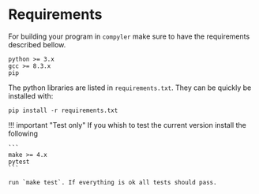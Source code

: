 # Requirements

For building your program in `compyler` make sure to have the requirements described bellow.

```
python >= 3.x
gcc >= 8.3.x
pip
```
The python libraries are listed in `requirements.txt`. They can be quickly be installed with:

    pip install -r requirements.txt


!!! important "Test only"
    If you whish to test the current version install the following
    
    ``` 
    make >= 4.x
    pytest
    ```

    run `make test`. If everything is ok all tests should pass.
